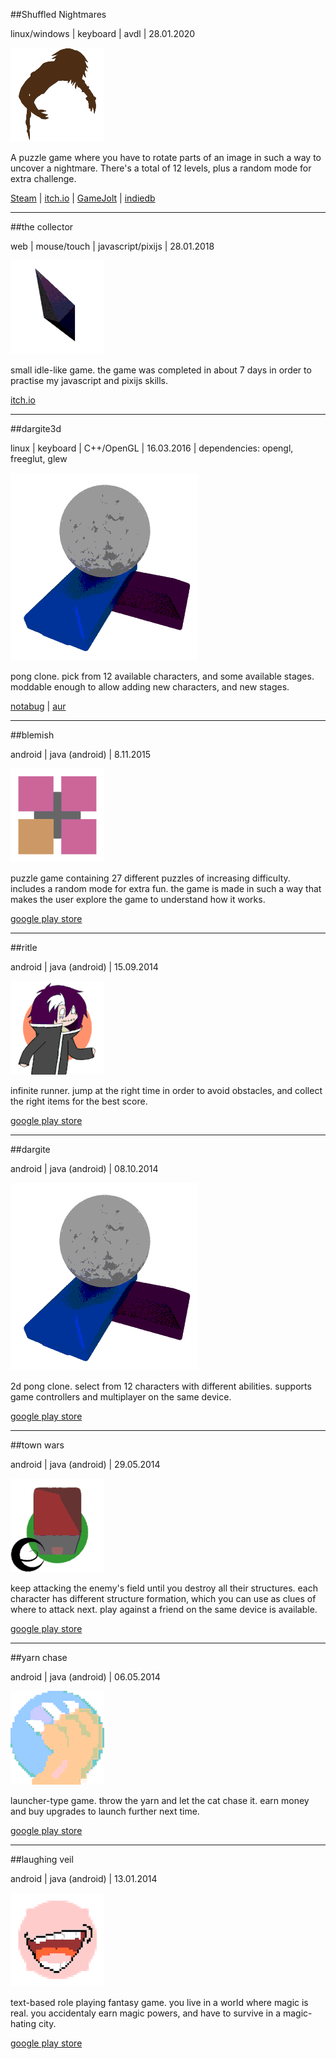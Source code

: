 ##Shuffled Nightmares

linux/windows | keyboard | avdl | 28.01.2020

<img id="icon_light" src="images/icon_shuffled-nightmares.png"/>

A puzzle game where you have to rotate parts of an image in such a way to uncover a nightmare.
There's a total of 12 levels, plus a random mode for extra challenge.

[Steam](https://store.steampowered.com/app/1289510) |
[itch.io](https://darkdimension.itch.io/shuffled-nightmares) |
[GameJolt](https://gamejolt.com/games/shuffled_nightmares/484001) |
[indiedb](https://www.indiedb.com/games/shuffled-nightmares)

---
##the collector

web | mouse/touch | javascript/pixijs | 28.01.2018

<img id="icon" src="images/icon_the-collector.png"/>

small idle-like game.
the game was completed in about 7 days in order to practise my javascript and pixijs skills.

[itch.io](https://darkdimension.itch.io/the-collector)

---
##dargite3d

linux | keyboard | C++/OpenGL | 16.03.2016
| dependencies: opengl, freeglut, glew

<img id="icon" src="images/icon_dargite.png"/>

pong clone. pick from 12 available characters, 
and some available stages. moddable enough to allow adding new characters,
and new stages.

[notabug](https://notabug.org/tomtsagk/dargite3d)
| [aur](https://aur.archlinux.org/packages/dargite3d)

---

##blemish

android | java (android) | 8.11.2015

<img id="icon" src="images/icon_blemish.png"/>

puzzle game containing 27 different puzzles of increasing difficulty. 
includes a random mode for extra fun. the game is made in such a way 
that makes the user explore the game to understand how it works.

[google play store](https://play.google.com/store/apps/details?id=com.darkdimension.blemish)

---

##ritle

android | java (android) | 15.09.2014

<img id="icon" src="images/icon_ritle.png"/>

infinite runner. jump at the right time in order to avoid obstacles, and
collect the right items for the best score.

[google play store](https://play.google.com/store/apps/details?id=com.darkdimension.ritle_run)

---

##dargite

android | java (android) | 08.10.2014

<img id="icon" src="images/icon_dargite.png"/>

2d pong clone. select from 12 characters with different abilities. supports game controllers
and multiplayer on the same device.

[google play store](https://play.google.com/store/apps/details?id=com.darkdimension.dargite_new)

---

##town wars

android | java (android) | 29.05.2014

<img id="icon" src="images/icon_town-wars.png"/>

keep attacking the enemy's field until you destroy all their structures.
each character has different structure formation, which you can use as clues of where to attack next.
play against a friend on the same device is available.

[google play store](https://play.google.com/store/apps/details?id=com.darkdimension.town_wars)

---

##yarn chase

android | java (android) | 06.05.2014

<img id="icon" src="images/icon_yarn-chase.png"/>

launcher-type game.
throw the yarn and let the cat chase it.
earn money and buy upgrades to launch further next time.

[google play store](https://play.google.com/store/apps/details?id=com.darkdimension.yarn_chase)

---

##laughing veil

android | java (android) | 13.01.2014

<img id="icon" src="images/icon_laughing-veil.png"/>

text-based role playing fantasy game.
you live in a world where magic is real.
you accidentaly earn magic powers, and have to survive in a magic-hating city.

[google play store](https://play.google.com/store/apps/details?id=com.darkdimension.laughingveil)
